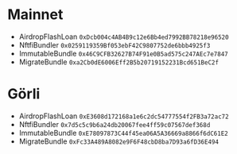 # Mainnet

* AirdropFlashLoan `0xDcb004c4AB4B9c12e6Bb4ed7992BB78218e96520`
* NftfiBundler `0x0259119359Bf053ebF42C9807752de6bbb4925f3`
* ImmutableBundle `0x46C9CFB32627B74F91e0B5ad575c247AEc7e7847`
* MigrateBundle `0xa2Cb0dE6006Eff2B5b20719152231Bcd651BeC2f`

# Görli

* AirdropFlashLoan `0xE3608d172168a1e6c2dc54777554f2FB3a72ac72`
* NftfiBundler `0x7d5c5c9b6a24db20067fee4ff59c07567def368d`
* ImmutableBundle `0xE78097873C44f45ea06A5A36669a8866f6dC61E2`
* MigrateBundle `0xFc33A489A8082e9F6F48cbD8ba7D93a6fD36E494`
